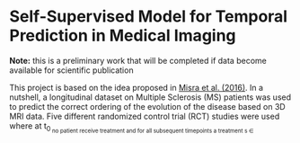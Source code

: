 # Self-Supervised Model for Temporal Prediction in Medical Imaging
**Note:** this is a preliminary work that will be completed if data become available for scientific publication

This project is based on the idea proposed in [Misra et al. (2016)](https://arxiv.org/pdf/1603.08561.pdf). In a nutshell, a longitudinal dataset on Multiple Sclerosis (MS) patients was used to predict the correct ordering of the evolution of the disease based on 3D MRI data. Five different randomized control trial (RCT) studies were used where at t<sub>0<sub> no patient receive treatment and for all subsequent timepoints a treatment s $\in$
